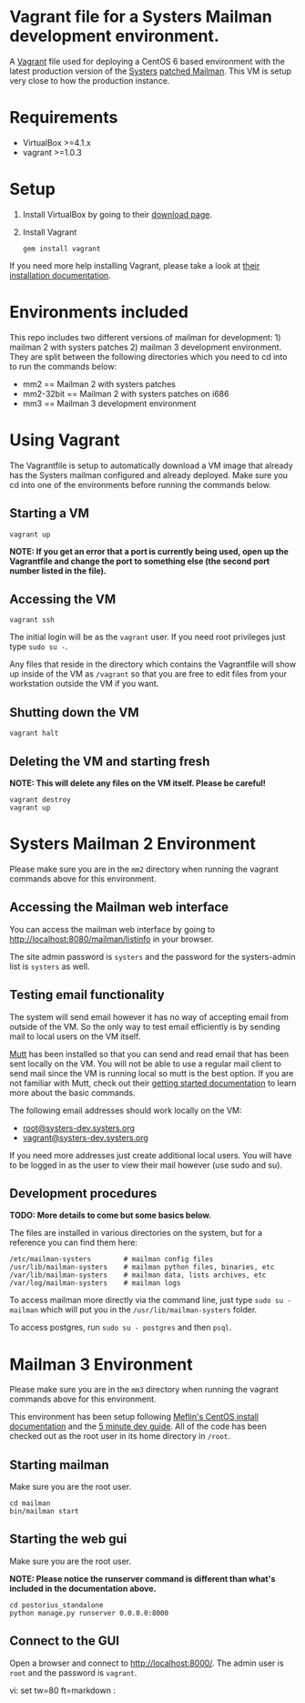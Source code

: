 # Vagrant file for a Systers Mailman development environment.

A [Vagrant](http://vagrantup.com/) file used for deploying a CentOS 6 based
environment with the latest production version of the
[Systers](http://anitaborg.org/initiatives/systers/) [patched
Mailman](https://launchpad.net/systers). This VM is setup very close to how the
production instance.

# Requirements

* VirtualBox >=4.1.x
* vagrant >=1.0.3

# Setup

1. Install VirtualBox by going to their [download
page](https://www.virtualbox.org/wiki/Downloads).

2. Install Vagrant

    `gem install vagrant`

If you need more help installing Vagrant, please take a look at [their
installation documentation](http://docs.vagrantup.com/v2/installation/).

# Environments included

This repo includes two different versions of mailman for development: 1) mailman
2 with systers patches 2) mailman 3 development environment. They are split
between the following directories which you need to cd into to run the commands
below:

* mm2 == Mailman 2 with systers patches
* mm2-32bit == Mailman 2 with systers patches on i686
* mm3 == Mailman 3 development environment

# Using Vagrant

The Vagrantfile is setup to automatically download a VM image that already has
the Systers mailman configured and already deployed. Make sure you cd into one
of the environments before running the commands below.

## Starting a VM

    vagrant up

**NOTE: If you get an error that a port is currently being used, open up the
Vagrantfile and change the port to something else (the second port number listed
in the file).**

## Accessing the VM

    vagrant ssh

The initial login will be as the `vagrant` user. If you need root privileges
just type `sudo su -`. 

Any files that reside in the directory which contains the Vagrantfile will show
up inside of the VM as `/vagrant` so that you are free to edit files from your
workstation outside the VM if you want.

## Shutting down the VM

    vagrant halt

## Deleting the VM and starting fresh

**NOTE: This will delete any files on the VM itself. Please be careful!**

    vagrant destroy
    vagrant up

# Systers Mailman 2 Environment

Please make sure you are in the `mm2` directory when running the vagrant
commands above for this environment.

## Accessing the Mailman web interface

You can access the mailman web interface by going to
[http://localhost:8080/mailman/listinfo](http://localhost:8080/mailman/listinfo)
in your browser.

The site admin password is `systers` and the password for the systers-admin list
is `systers` as well.

## Testing email functionality

The system will send email however it has no way of accepting email from outside
of the VM. So the only way to test email efficiently is by sending mail to
local users on the VM itself.

[Mutt](http://www.mutt.org/) has been installed so that you can send and read
email that has been sent locally on the VM. You will not be able to use a
regular mail client to send mail since the VM is running local so mutt is the
best option. If you are not familiar with Mutt, check out their [getting started
documentation](http://www.mutt.org/doc/manual/manual-2.html) to learn more about
the basic commands.

The following email addresses should work locally on the VM:

* root@systers-dev.systers.org
* vagrant@systers-dev.systers.org

If you need more addresses just create additional local users. You will have to
be logged in as the user to view their mail however (use sudo and su).

## Development procedures

**TODO: More details to come but some basics below.**

The files are installed in various directories on the system, but for a
reference you can find them here:

    /etc/mailman-systers        # mailman config files
    /usr/lib/mailman-systers    # mailman python files, binaries, etc
    /var/lib/mailman-systers    # mailman data, lists archives, etc
    /var/log/mailman-systers    # mailman logs

To access mailman more directly via the command line, just type `sudo su -
mailman` which will put you in the `/usr/lib/mailman-systers` folder.

To access postgres, run `sudo su - postgres` and then `psql`.

# Mailman 3 Environment

Please make sure you are in the `mm3` directory when running the vagrant
commands above for this environment.

This environment has been setup following [Meflin's CentOS install
documentation](http://www.meflin.net/mm3.txt) and the [5 minute dev
guide](http://wiki.list.org/display/DEV/A+5+minute+guide+to+get+the+Mailman+web+UI+running).
All of the code has been checked out as the root user in its home directory in
`/root`.

## Starting mailman

Make sure you are the root user.

    cd mailman
    bin/mailman start

## Starting the web gui

Make sure you are the root user.

**NOTE: Please notice the runserver command is different than what's included in
the documentation above.**

    cd postorius_standalone
    python manage.py runserver 0.0.0.0:8000

## Connect to the GUI

Open a browser and connect to [http://localhost:8000/](http://localhost:8000/).
The admin user is `root` and the password is `vagrant`.

vi: set tw=80 ft=markdown :
